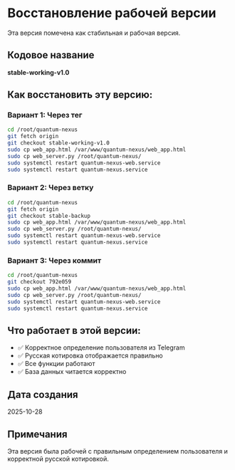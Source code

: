 # Восстановление рабочей версии

Эта версия помечена как стабильная и рабочая версия.

## Кодовое название
**stable-working-v1.0**

## Как восстановить эту версию:

### Вариант 1: Через тег
```bash
cd /root/quantum-nexus
git fetch origin
git checkout stable-working-v1.0
sudo cp web_app.html /var/www/quantum-nexus/web_app.html
sudo cp web_server.py /root/quantum-nexus/
sudo systemctl restart quantum-nexus-web.service
sudo systemctl restart quantum-nexus.service
```

### Вариант 2: Через ветку
```bash
cd /root/quantum-nexus
git fetch origin
git checkout stable-backup
sudo cp web_app.html /var/www/quantum-nexus/web_app.html
sudo cp web_server.py /root/quantum-nexus/
sudo systemctl restart quantum-nexus-web.service
sudo systemctl restart quantum-nexus.service
```

### Вариант 3: Через коммит
```bash
cd /root/quantum-nexus
git checkout 792e059
sudo cp web_app.html /var/www/quantum-nexus/web_app.html
sudo cp web_server.py /root/quantum-nexus/
sudo systemctl restart quantum-nexus-web.service
sudo systemctl restart quantum-nexus.service
```

## Что работает в этой версии:
- ✅ Корректное определение пользователя из Telegram
- ✅ Русская котировка отображается правильно
- ✅ Все функции работают
- ✅ База данных читается корректно

## Дата создания
2025-10-28

## Примечания
Эта версия была рабочей с правильным определением пользователя и корректной русской котировкой.





